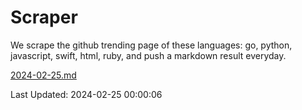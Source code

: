 # Scraper

We scrape the github trending page of these languages: go, python, javascript, swift, html, ruby, and push a markdown result everyday.

[2024-02-25.md](https://github.com/henson/Scraper/blob/master/2024-02-25.md)

Last Updated: 2024-02-25 00:00:06